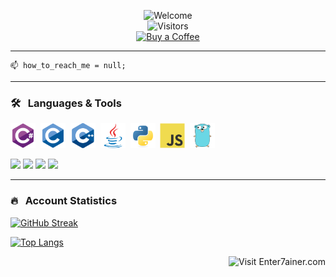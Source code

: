 <p align="center"><img src="./images/e7r.png"  alt="Welcome" width="100"/><br /><img src="https://komarev.com/ghpvc/?username=enter7ainer&style=flat-square&color=orange" alt="Visitors"/><br /><a href="./Donate.md" target="_blank"><img src="https://cdn.buymeacoffee.com/buttons/default-orange.png" alt="Buy a Coffee" height="41" width="174"></a></p>

---

    📫 how_to_reach_me = null;

---

### 🛠 &nbsp; Languages & Tools

<p>
<img src="https://github.com/devicons/devicon/blob/master/icons/csharp/csharp-original.svg" title="csharp" alt="csharp" width="40" height="40"/>&nbsp;
<img src="https://github.com/devicons/devicon/blob/master/icons/c/c-original.svg" title="c" alt="c" width="40" height="40"/>&nbsp;
<img src="https://github.com/devicons/devicon/blob/master/icons/cplusplus/cplusplus-original.svg" title="cplusplus" alt="cplusplus" width="40" height="40"/>&nbsp;
<img src="https://github.com/devicons/devicon/blob/master/icons/java/java-original.svg" title="java" alt="java" width="40" height="40"/>&nbsp;
<img src="https://github.com/devicons/devicon/blob/master/icons/python/python-original.svg" title="python" alt="python" width="40" height="40"/>&nbsp;
<img src="https://github.com/devicons/devicon/blob/master/icons/javascript/javascript-original.svg" title="JavaScript" alt="JavaScript" width="40" height="40"/>&nbsp;
<img src="https://github.com/devicons/devicon/blob/master/icons/go/go-original.svg" title="go" alt="go" width="40" height="40"/>&nbsp;

  ![](https://img.shields.io/badge/OS-Windows-informational?style=flat&logo=windows&logoColor=white&color=2bbc8a)
  ![](https://img.shields.io/badge/Editor-Visual_Studio-informational?style=flat&logo=visualstudio&logoColor=white&color=2bbc8a)
  ![](https://img.shields.io/badge/Editor-Visual_Studio_Code-informational?style=flat&logo=visualstudiocode&logoColor=white&color=2bbc8a)
  ![](https://img.shields.io/badge/Editor-IntelliJ_IDEA-2ea44f?style=flat&logo=IntelliJ+IDEA&logoColor=white&color=2bbc8a)
</p>

---

### 🔥 &nbsp; Account Statistics
[![GitHub Streak](http://github-readme-streak-stats.herokuapp.com?user=enter7ainer&theme=dark&background=000000)](https://git.io/streak-stats)

[![Top Langs](https://github-readme-stats.vercel.app/api/top-langs/?username=enter7ainer&layout=compact&theme=vision-friendly-dark)](https://github.com/anuraghazra/github-readme-stats)

<p align="right"><img src="./images/enter7ainer.png" alt="Visit Enter7ainer.com" width="200"/></p>
